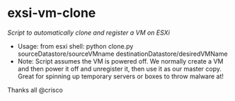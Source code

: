 # exsi-vm-clone
*Script to automatically clone and register a VM on ESXi*
- Usage: from esxi shell: python clone.py sourceDatastore/sourceVMname destinationDatastore/desiredVMName
- Note: Script assumes the VM is powered off. We normally create a VM and then power it off and unregister it, then use it as our master copy. Great for spinning up temporary servers or boxes to throw malware at!

Thanks all
@crisco
